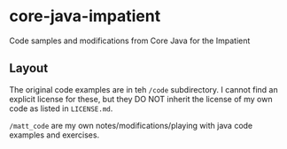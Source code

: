 # core-java-impatient
Code samples and modifications from Core Java for the Impatient

## Layout

The original code examples are in teh `/code` subdirectory. I cannot find an explicit license for these, but they DO NOT inherit the license of my own code as listed in `LICENSE.md`.

`/matt_code` are my own notes/modifications/playing with java code examples and exercises.
